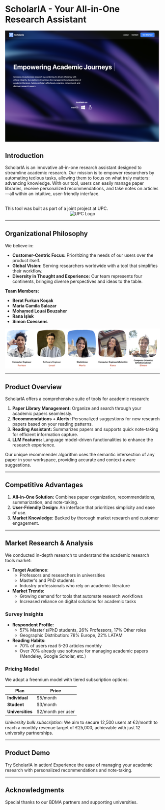 # ScholarIA - Your All-in-One Research Assistant

<div align="center">
    <img src="landing.png" alt="landing" width="600"/>
</div>

## Introduction

ScholarIA is an innovative all-in-one research assistant designed to streamline academic research. Our mission is to empower researchers by automating tedious tasks, allowing them to focus on what truly matters: advancing knowledge. With our tool, users can easily manage paper libraries, receive personalized recommendations, and take notes on articles—all within an intuitive, user-friendly interface.

<br>
This tool was built as part of a joint project at UPC.

<div align="center">
    <img src="https://d3m.upc.edu/en/logosfooter-en/upc/@@images/image" alt="UPC Logo" width="300"/>
</div>

---

## Organizational Philosophy

We believe in:

- **Customer-Centric Focus:** Prioritizing the needs of our users over the product itself.
- **Global Vision:** Serving researchers worldwide with a tool that simplifies their workflow.
- **Diversity in Thought and Experience:** Our team represents four continents, bringing diverse perspectives and ideas to the table.

**Team Members:**

- **Berat Furkan Koçak**
- **Maria Camila Salazar**
- **Mohamed Louai Bouzaher**
- **Rana İşlek**
- **Simon Coessens**

<div align="center">
    <img src="team.png" alt="team" width="800"/>
</div>

---

## Product Overview

ScholarIA offers a comprehensive suite of tools for academic research:

1. **Paper Library Management:** Organize and search through your academic papers seamlessly.
2. **Recommendations + Alerts:** Personalized suggestions for new research papers based on your reading patterns.
3. **Reading Assistant:** Summarizes papers and supports quick note-taking for efficient information capture.
4. **LLM Features:** Language model-driven functionalities to enhance the research experience.

Our unique recommender algorithm uses the semantic intersection of any paper in your workspace, providing accurate and context-aware suggestions.

---

## Competitive Advantages

1. **All-in-One Solution:** Combines paper organization, recommendations, summarization, and note-taking.
2. **User-Friendly Design:** An interface that prioritizes simplicity and ease of use.
3. **Market Knowledge:** Backed by thorough market research and customer engagement.

---

## Market Research & Analysis

We conducted in-depth research to understand the academic research tools market:

- **Target Audience:**
  - Professors and researchers in universities
  - Master's and PhD students
  - Industry professionals who rely on academic literature
- **Market Trends:**
  - Growing demand for tools that automate research workflows
  - Increased reliance on digital solutions for academic tasks

### Survey Insights

- **Respondent Profile:**
  - 57% Master's/PhD students, 26% Professors, 17% Other roles
  - Geographic Distribution: 78% Europe, 22% LATAM
- **Reading Habits:**
  - 70% of users read 5-20 articles monthly
  - Over 70% already use software for managing academic papers (Mendeley, Google Scholar, etc.)

### Pricing Model

We adopt a freemium model with tiered subscription options:

| Plan             | Price             |
| ---------------- | ----------------- |
| **Individual**   | $5/month          |
| **Student**      | $3/month          |
| **Universities** | $2/month per user |

_University bulk subscription:_ We aim to secure 12,500 users at €2/month to reach a monthly revenue target of €25,000, achievable with just 12 university partnerships.

---

## Product Demo

Try ScholarIA in action! Experience the ease of managing your academic research with personalized recommendations and note-taking.

---

## Acknowledgments

Special thanks to our BDMA partners and supporting universities.
